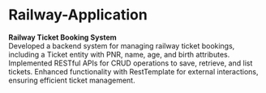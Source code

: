 # Railway-Application
**Railway Ticket Booking System**  
Developed a backend system for managing railway ticket bookings, including a Ticket entity with PNR, name, age, and birth attributes. Implemented RESTful APIs for CRUD operations to save, retrieve, and list tickets. Enhanced functionality with RestTemplate for external interactions, ensuring efficient ticket management.
